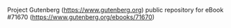 Project Gutenberg (https://www.gutenberg.org) public repository
for eBook #71670 (https://www.gutenberg.org/ebooks/71670)
